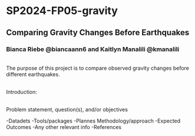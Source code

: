 # SP2024-FP05-gravity

## Comparing Gravity Changes Before Earthquakes
### Bianca Riebe @biancaann6 and Kaitlyn Manalili @kmanalili

<br> The purpose of this project is to compare observed gravity changes before different earthquakes. 

<br> Introduction: 

<br> Problem statement, question(s), and/or objectives

-Datadets
-Tools/packages
-Plannes Methodology/approach
-Expected Outcomes
-Any other relevant info
-References
